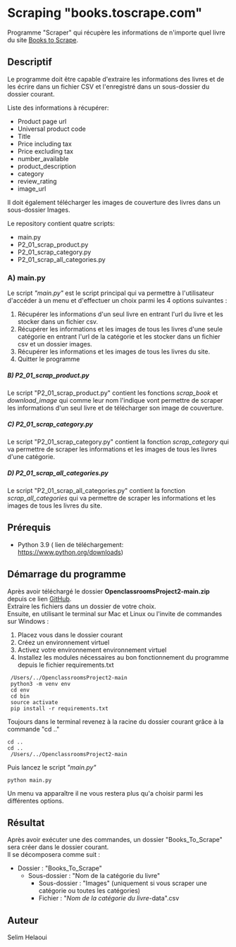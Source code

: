 # Scraping "books.toscrape.com"

Programme "Scraper" qui récupère les informations de n'importe quel livre du site [Books to Scrape](http://books.toscrape.com).

## Descriptif

Le programme doit être capable d'extraire les informations des livres et de les écrire dans un fichier CSV et l'enregistré dans un sous-dossier du dossier courant.

Liste des informations à récupérer:

* Product page url
* Universal product code
* Title
* Price including tax
* Price excluding tax
* number_available
* product_description
* category
* review_rating
* image_url 

Il doit également télécharger les images de couverture des livres dans un sous-dossier Images.

Le repository contient quatre scripts:  

* main.py 
* P2\_01\_scrap\_product.py
* P2\_01\_scrap\_category.py
* P2\_01\_scrap\_all\_categories.py

### A) main.py

Le script *"main.py"* est le script principal qui va permettre à l'utilisateur d'accéder à un menu et d'effectuer un choix parmi les 4 options suivantes :

1. Récupérer les informations d'un seul livre en entrant l'url du livre et les stocker dans un fichier csv.
2. Récupérer les informations et les images de tous les livres d'une seule catégorie en entrant l'url de la catégorie et les stocker dans un fichier csv et un dossier images.
3. Récupérer les informations et les images de tous les livres du site.
4. Quitter le programme


##### B) P2\_01\_scrap\_product.py

Le script "P2\_01\_scrap\_product.py" contient les fonctions *scrap\_book* et *download\_image* qui comme leur nom l'indique vont permettre de scraper les informations d'un seul livre et de télécharger son image de couverture.

##### C) P2\_01\_scrap\_category.py

Le script "P2\_01\_scrap\_category.py" contient la fonction *scrap\_category* qui va permettre de scraper les informations et les images de tous les livres d'une catégorie.


##### D) P2\_01\_scrap\_all\_categories.py

Le script "P2\_01\_scrap\_all\_categories.py" contient la fonction *scrap\_all\_categories* qui va permettre de scraper les informations et les images de tous les livres du site.

## Prérequis
* Python 3.9 ( lien de téléchargement: <https://www.python.org/downloads>)

## Démarrage du programme

Après avoir téléchargé le dossier **OpenclassroomsProject2-main.zip** depuis ce lien [GitHub](https://github.com/SelHel/OpenclassroomsProject2).  
Extraire les fichiers dans un dossier de votre choix.  
Ensuite, en utilisant le terminal sur Mac et Linux ou l'invite de commandes sur Windows :

1. Placez vous dans le dossier courant
2. Créez un environnement virtuel
3. Activez votre environnement environnement virtuel
4. Installez les modules nécessaires au bon fonctionnement du programme depuis le fichier requirements.txt

```
 /Users/../OpenclassroomsProject2-main
 python3 -m venv env
 cd env
 cd bin
 source activate 
 pip install -r requirements.txt

```
Toujours dans le terminal revenez à la racine du dossier courant grâce à la commande "cd .."

```
cd ..
cd ..
 /Users/../OpenclassroomsProject2-main

```
Puis lancez le script *"main.py"*

```
python main.py

```
Un menu va apparaître il ne vous restera plus qu'a choisir parmi les différentes options.

## Résultat

Après avoir exécuter une des commandes, un dossier "Books\_To\_Scrape" sera créer dans le dossier courant.  
Il se décomposera comme suit :

* Dossier : "Books\_To\_Scrape"
	* Sous-dossier : "Nom de la catégorie du livre"
  		* Sous-dossier : "Images" (uniquement si vous scraper une catégorie ou toutes les catégories)
		* Fichier : "*Nom de la catégorie du livre*-data".csv

## Auteur

Selim Helaoui